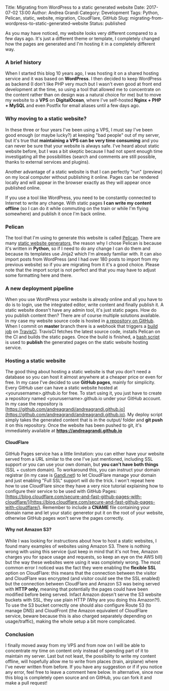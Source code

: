 Title: Migrating from WordPress to a static generated website
Date: 2017-07-02 13:00
Author: Andrea Grandi
Category: Development
Tags: Python, Pelican, static, website, migration, CloudFlare, GitHub
Slug: migrating-from-wordpress-to-static-generated-website
Status: published

As you may have noticed, my website looks very different compared to a few days ago.
It's just a different theme or template, I completely changed how the pages are generated and
I'm hosting it in a completely different way.

### A brief history

When I started this blog 10 years ago, I was hosting it on a shared hosting service and it was based on **WordPress**.
I then decided to keep WordPress as backend (I don't like PHP very much but I wasn't even good at front end development at the time,
so using a tool that allowed me to concentrate on the content rather than on design was a natural choice for me) but to move my website
to a **VPS** on **DigitalOcean**, where I've self-hosted **Nginx + PHP + MySQL** and even Postfix for email aliases until a few days ago.

### Why moving to a static website?

In these three or four years I've been using a VPS, I must say I've been good enough (or maybe lucky?) at keeping "bad people" out
of my server, but it's true that **maintaining a VPS can be very time consuming** and you can never be sure that your website is always safe.
I've heard about static website before, but I was a bit skeptic because I had not spent enough time investigating all the possibilities
(search and comments are still possible, thanks to external services and plugins).

Another advantage of a static website is that I can perfectly "run" (preview) on my local computer without publishing it online. Pages can be rendered locally
and will appear in the browser exactly as they will appear once published online.

If you use a tool like WordPress, you need to be constantly connected to Internet to write any change. With static pages **I can write my content offline**
(so I can do it while commuting on the train or while I'm flying somewhere) and publish it once I'm back online.

### Pelican

The tool that I'm using to generate this website is called [Pelican](https://blog.getpelican.com/). 
There are many [static website generators](https://www.staticgen.com/), the reason why I chose Pelican is because it's written in **Python**,
so if I need to do any change I can do them and because its templates use Jinja2 which I'm already familiar with. It can also import posts from WordPress
(and I had over 180 posts to import from my previous website) so if you are migrating from it it's a good choice. Please note that the import script is not perfect
and that you may have to adjust some formatting here and there.

### A new deployment pipeline

When you use WordPress your website is already online and all you have to do is to login, use the integrated editor, write content and finally publish it.
A static website doesn't have any admin tool, it's just static pages. How do you publish content then? There are of course multiple solutions available.
In my case my website source code is hosted in [a repository on GitHub](https://github.com/andreagrandi/andreagrandi.it). When I commit on **master** branch
there is a webhook that triggers a [build job](https://github.com/andreagrandi/andreagrandi.it/blob/master/.travis.yml) on [TravisCI](https://travis-ci.org/).
TravisCI fetches the latest source code, installs Pelican on the CI and builds the static pages. Once the build is finished, a [bash script](https://github.com/andreagrandi/andreagrandi.it/blob/master/deploy.sh) is used to **publish**
the generated pages on the static website hosting service.

### Hosting a static website

The good thing about hosting a static website is that you don't need a database so you can host it almost anywhere at a cheaper price or even for free.
In my case I've decided to use **GitHub pages**, mainly for simplicity. Every GitHub user can have a static website hosted at <yourusername\>.github.io for free.
To start using it, you just have to create a repository named <yourusername\>.github.io under your GitHub account. In my case the repository is [https://github.com/andreagrandi/andreagrandi.github.io](https://github.com/andreagrandi/andreagrandi.github.io). My deploy script simply takes the generated content
that is in the output/ folder and **git push** it on this repository. Once the website has been pushed to git, it's immediately available at **https://andreagrandi.github.io**

#### CloudFlare

GitHub Pages service has a little limitation: you can either have your website served from a URL similar to the one I've just mentioned, including SSL support *or* you can use your own domain, but **you can't have both things** (SSL + custom domain). To workaround this, you can instruct your domain registrar (in my case is [Gandi.net](https://www.gandi.net/)) to let CloudFlare manage your domain and just enabling "Full SSL" support will do the trick. I won't repeat here how to use CloudFlare since they have a very nice tutorial explaining how to configure their service to be used with GitHub Pages: [https://blog.cloudflare.com/secure-and-fast-github-pages-with-cloudflare/](https://blog.cloudflare.com/secure-and-fast-github-pages-with-cloudflare/). Remember to include a **CNAME** file containing your domain name and let your static generetor put it on the root of your website, otherwise GitHub pages won't serve the pages correctly.

#### Why not Amazon S3?

While I was looking for instructions about how to host a static websites, I found many examples of websites using Amazon S3. There is nothing wrong with using this service (just keep in mind that it's not free, Amazon charges you for space usage and requests, so keep an eye on the AWS bill) but the way these websites were using it was completely wrong. The most common error I noticed was the fact they were enabling the **flexible SSL** option on CloudFlare: this means that the connection between the visitor and CloudFlare was encrypted (and visitor could see the the SSL enabled) but the connection between CloudFlare and Amazon S3 was being served with **HTTP only**, meaning that potentially the pages could have been modified before being served. Infact Amazon doesn't serve the S3 website buckets with SSL, they use plain HTTP (Why are you doing this Amazon?!). To use the S3 bucket correctly one should also configure Route 53 (to manage DNS) and CloudFront (the Amazon equivalent of CloudFlare service, beware because this is also charged separately depending on usage/traffic), making the whole setup a bit more complicated.

### Conclusion

I finally moved away from my VPS and from now on I will be able to concentrate my time on content only instead of spending part of it to maintain my server. Last but not least, the possibility to write my content offline, will hopefully allow me to write from places (train, airplane) where I've never written from before. If you have any suggestion or if if you notice any error, feel free to leave a comment here below. In alternative, since now this blog is completely open source and on GitHub, you can fork it and make a pull request!
